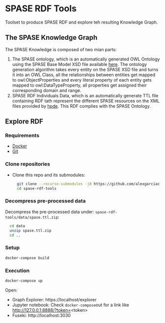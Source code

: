 # SPASE RDF Tools

Toolset to produce SPASE RDF and explore teh resulting Knowledge Graph.

## The SPASE Knowledge Graph

The SPASE Knowledge is composed of two mian parts:

1. The SPASE ontology, which is an automatically generated OWL Ontology using the SPASE Base Model XSD file available [here](https://spase-group.org/data/schema/spase-2.6.0.xsd). The ontology generation algorithm takes every entity on the SPASE XSD file and turns it into an OWL Class, all the relationships between entities get mapped to owl:ObjectProperties and every literal property of each entity gets mapped to owl:DataTypeProperty, all properties get assigned their corresponding domain and range.
2. SPASE RDF Individuals Data, which is an automatically generate TTL file containing RDF tath represent the different SPASE resources on the XML files provided by [hpde](https://github.com/hpde/hpde.io/). This RDF complies with the SPASE Ontology.




## Explore RDF

### Requirements

- [Docker](https://docs.docker.com/get-docker/)
- [Git](https://git-scm.com/download/mac)

### Clone repositories

- Clone this repo and its submodules:
  ```bash 
    git clone --recurse-submodules -j8 https://github.com/alexgarciac/spase-rdf-tools.git
    cd spase-rdf-tools
  ```

### Decompress pre-processed data

Decompress the pre-processed data under:
`spase-rdf-tools/data/spase.ttl.zip`:

  ```bash 
    cd data
    unzip spase.ttl.zip
    cd ..
  ```

### Setup

```bash
docker-compose build
```

### Execution
```bash
docker-compose up
```

Open:

-  Graph Explorer: https://localhost/explorer
-  Jupyter notebook: Check `docker-compose`out for a link like http://127.0.0.1:8888/?token=<token\>
-  Fuseki: http://localhost:3030

